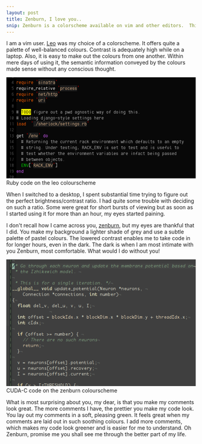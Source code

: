 ```yaml
---
layout: post
title: Zenburn, I love you..
snip: Zenburn is a colorscheme available on vim and other editors.  This post describes why I find it one of the best ones around and how it makes me a better programmer.
---
```


I am a vim user.  [Leo][1] was my choice of a colorscheme.  It offers quite a palette of well-balanced colours.  Contrast is adequately high while on a laptop.  Also, it is easy to make out the colours from one another.  Within mere days of using it, the semantic information conveyed by the colours made sense without any conscious thought. 
<div class="imgcon">
  <img src="/images/leo_screen.png"/>
  <span class="caption">Ruby code on the leo colourscheme</span>
</div>

When I switched to a desktop, I spent substantial time trying to figure out the perfect brightness/contrast ratio.  I had quite some trouble with deciding on such a ratio.  Some were great for short bursts of viewing but as soon as I started using it for more than an hour, my eyes started paining. 

I don't recall how I came across you, [zenburn][2], but my eyes are thankful that I did.  You make my background a lighter shade of grey and use a subtle palette of pastel colours.  The lowered contrast enables me to take code in for longer hours, even in the dark.  The dark is when I am most intimate with you Zenburn, most comfortable.  What would I do without you!

<div class="imgcon">
  <img src="/images/zenburn_screen.png"/><span class="caption">CUDA-C code on the zenburn colourscheme</span>
</div>

What is most surprising about you, my dear, is that you make my comments look great.  The more comments I have, the prettier you make my code look.  You lay out my comments in a soft, pleasing green.  It feels great when my comments are laid out in such soothing colours.  I add more comments, which makes my code look greener and is easier for me to understand.  Oh Zenburn, promise me you shall see me through the better part of my life. 

[1]:http://www.vim.org/scripts/script.php?script_id=2156
[2]:http://slinky.imukuppi.org/zenburnpage/
